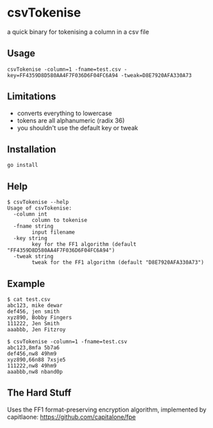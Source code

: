 # csvTokenise
a quick binary for tokenising a column in a csv file

## Usage
```
csvTokenise -column=1 -fname=test.csv -key=FF4359D8D580AA4F7F036D6F04FC6A94 -tweak=D8E7920AFA330A73
```

## Limitations

* converts everything to lowercase
* tokens are all alphanumeric (radix 36)
* you shouldn't use the default key or tweak

## Installation

```
go install
```

## Help
```
$ csvTokenise --help
Usage of csvTokenise:
  -column int
        column to tokenise
  -fname string
        input filename
  -key string
        key for the FF1 algorithm (default "FF4359D8D580AA4F7F036D6F04FC6A94")
  -tweak string
        tweak for the FF1 algorithm (default "D8E7920AFA330A73")
```


## Example
```
$ cat test.csv
abc123, mike dewar
def456, jen smith
xyz890, Bobby Fingers
111222, Jen Smith
aaabbb, Jen Fitzroy

$ csvTokenise -column=1 -fname=test.csv
abc123,8mfa 5b7a6
def456,nw8 49hm9
xyz890,66n88 7xsje5
111222,nw8 49hm9
aaabbb,nw8 nband0p
```

## The Hard Stuff

Uses the FF1 format-preserving encryption algorithm, implemented by capitlaone: https://github.com/capitalone/fpe

